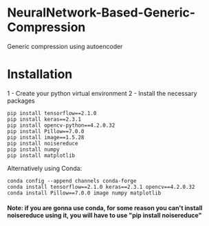 # NeuralNetwork-Based-Generic-Compression
Generic compression using autoencoder

# Installation

1 - Create your python virtual environment
2 - Install the necessary packages
```
pip install tensorflow==2.1.0
pip install keras==2.3.1
pip install opencv-python==4.2.0.32
pip install Pillow==7.0.0
pip install image==1.5.28
pip install noisereduce
pip install numpy
pip install matplotlib
```

Alternatively using Conda:
```
conda config --append channels conda-forge
conda install tensorflow==2.1.0 keras==2.3.1 opencv==4.2.0.32
conda install Pillow==7.0.0 image numpy matplotlib
```
#### Note: if you are gonna use conda, for some reason you can't install noisereduce using it, you will have to use "pip install noisereduce"
